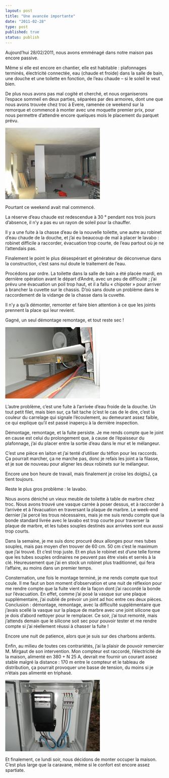 ```yaml
---
layout: post
title: "Une avancée importante"
date: "2011-02-28"
type: post
published: true
status: publish
---
```


Aujourd’hui 28/02/2011, nous avons emménagé dans notre maison pas encore passive.

Même si elle est encore en chantier, elle est habitable : plafonnages terminés, électricité connectée, eau (chaude et froide) dans la salle de bain, une douche et une toilette en fonction, de l’eau chaude – si le soleil le veut bien.

De plus nous avons pas mal cogité et cherché, et nous organiserons l’espace sommeil en deux parties, séparées par des armoires, dont une que nous avons trouvée chez troc à Evere, ramenée ce weekend sur la remorque et commencé à monter avec une moquette premier prix, pour nous permettre d’attendre encore quelques mois le placement du parquet prévu.

[![](/images/2011/02/SAM_0893-300x225.jpg "SAMSUNG DIGITAL CAMERA")](/images/2011/02/SAM_0893.jpg)

Pourtant ce weekend avait mal commencé.

La réserve d’eau chaude est redescendue à 30 ° pendant nos trois jours d’absence, il n’y a pas eu un rayon de soleil pour la chauffer.

Il y a une fuite à la chasse d’eau de la nouvelle toilette, une autre au robinet d’eau chaude de la douche, et j’ai eu beaucoup de mal à placer le lavabo : robinet difficile a raccorder, évacuation trop courte, de l’eau partout où je ne l’attendais pas.

Finalement le point le plus désespérant et générateur de déconvenue dans la construction, c’est sans nul doute le traitement de l’eau.

Procédons par ordre. La toilette dans la salle de bain a été placée mardi, en dernière opération avant le départ d’André, avec un peu de difficulté ; j’ai prévu une évacuation un poil trop haut, et il a fallu « chipoter » pour arriver à brancher la cuvette sur le chassis. D’où sans doute un problème dans le raccordement de la vidange de la chasse dans la cuvette.

Il n’y a qu’à démonter, remonter et faire bien attention à ce que les joints prennent la place qui leur revient.

Gagné, un seul démontage remontage, et tout reste sec !

[![vue de dessus](/images/2011/02/SAM_0881-300x225.jpg "SAMSUNG DIGITAL CAMERA")](/images/2011/02/SAM_0881.jpg)

L’autre problème, c’est une fuite à l’arrivée d’eau froide de la douche. Un tout petit filet, mais bien sur, ça fait tache (c’est le cas de le dire, c’est la couleur du carrelage qui signale l’écoulement, au demeurant assez faible, ce qui explique qu’il est passé inaperçu à la dernière inspection.

Démontage, remontage, et la fuite persiste. Je me rends compte que le joint en cause est celui du prolongement que, à cause de l’épaisseur du plafonnage, j’ai du placer entre la sortie d’eau dans le mur et le mélangeur.

C’est une pièce en laiton et j’ai tenté d’utiliser du téflon pour les raccords. Ça pourrait marcher, ça ne marche pas, donc je refais les joint a la filasse, et je sue de nouveau pour aligner les deux robinets sur le mélangeur.

Encore une bon heure de travail, mais finalement je croise les doigtsJ, ça tient toujours.

Reste le plus gros problème : le lavabo.

Nous avons déniché un vieux meuble de toilette à table de marbre chez troc. Nous avons trouvé une vasque carrée à poser dessus, et à raccorder à l’arrivée et à l’évacuation en traversant la plaque de marbre. Le week-end dernier j’ai percé les trous nécessaires, mais je me suis rendu compte que la bonde standard livrée avec le lavabo est trop courte pour traverser la plaque de marbre, et les tubes souples destinés aux arrivées sont eux aussi trop courts.

Dans la semaine, je me suis donc procuré deux allonges pour mes tubes souples, mais pas moyen d’en trouver de 60 cm. 50 cm c’est le maximum que j’ai trouvé. Et c’est trop juste. Et en plus le robinet est d’une telle forme que les tubes souples ordinaires ne peuvent pas être visés et serrés à la clé. Heureusement que j’ai en stock un robinet plus traditionnel, qui fera l’affaire, au moins dans un premier temps.

Consternation, une fois le montage terminé, je me rends compte que tout coule. Il me faut un bon moment d’observation et une nuit de réflexion pour me rendre compte que la fuite vient de la façon dont j’ai raccordé la bonde sur l’évacuation. En effet, comme j’ai posé la vasque sur une plaque supplémentaire, j’ai oublié de prévoir un joint ad hoc entre ces deux pièces. Conclusion : démontage, remontage, avec la difficulté supplémentaire que j’avais scellé la vasque sur la plaque de marbre avec une joint silicone que je dois d’abord nettoyer pour le remplacer. Ce soir, j’ai tout remonté, mais j’attends demain que le silicone soit sec pour pouvoir tester et me rendre compte si j’ai réellement réussi à chasser la fuite !

Encore une nuit de patience, alors que je suis sur des charbons ardents.

Enfin, au milieu de toutes ces contrariétés, j’ai la plaisir de pouvoir remercier M. Mirgaut de son intervention. Mon compteur est raccordé, l’électricité de la maison, alimenté en 380 + N 25 A, devrait me fournir un courant assez stable malgré la distance : 170 m entre le compteur et le tableau de distribution, ça pourrait provoquer une basse de tension, du moins si je n’étais pas alimenté en triphasé.

[![](/images/2011/02/SAM_0897-300x225.jpg "SAMSUNG DIGITAL CAMERA")](/images/2011/02/SAM_0897.jpg)

Et finalement, ce lundi soir, nous décidons de monter occuper la maison. C’est plus large que la caravane, même si le confort est encore assez spartiate.
